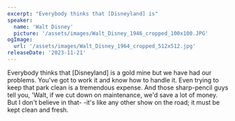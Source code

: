 ```yaml
---
excerpt: "Everybody thinks that [Disneyland] is"
speaker:
  name: 'Walt Disney'
  picture: '/assets/images/Walt_Disney_1946_cropped_100x100.JPG'
ogImage:
  url: '/assets/images/Walt_Disney_1964_cropped_512x512.jpg'
releaseDate: '2023-11-21'
---
```


Everybody thinks that [Disneyland] is a gold mine but we have had our problems. You've got to work it and know how to handle it. Even trying to keep that park clean is a tremendous expense. And those sharp-pencil guys tell you, 'Walt, if we cut down on maintenance, we'd save a lot of money. But I don't believe in that- -it's like any other show on the road; it must be kept clean and fresh.
